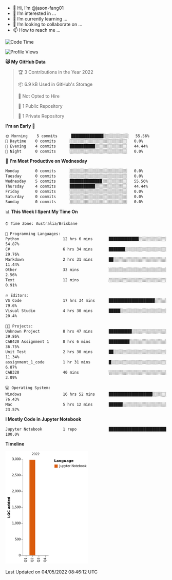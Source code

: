 - 👋 Hi, I’m @jason-fang01
- 👀 I’m interested in ...
- 🌱 I’m currently learning ...
- 💞️ I’m looking to collaborate on ...
- 📫 How to reach me ...

<!--START_SECTION:waka-->
![Code Time](http://img.shields.io/badge/Code%20Time-27%20hrs%2011%20mins-blue)

![Profile Views](http://img.shields.io/badge/Profile%20Views-0-blue)

**🐱 My GitHub Data** 

> 🏆 3 Contributions in the Year 2022
 > 
> 📦 6.9 kB Used in GitHub's Storage 
 > 
> 🚫 Not Opted to Hire
 > 
> 📜 1 Public Repository 
 > 
> 🔑 1 Private Repository 
 > 
**I'm an Early 🐤** 

```text
🌞 Morning    5 commits      ██████████████░░░░░░░░░░░   55.56% 
🌆 Daytime    0 commits      ░░░░░░░░░░░░░░░░░░░░░░░░░   0.0% 
🌃 Evening    4 commits      ███████████░░░░░░░░░░░░░░   44.44% 
🌙 Night      0 commits      ░░░░░░░░░░░░░░░░░░░░░░░░░   0.0%

```
📅 **I'm Most Productive on Wednesday** 

```text
Monday       0 commits      ░░░░░░░░░░░░░░░░░░░░░░░░░   0.0% 
Tuesday      0 commits      ░░░░░░░░░░░░░░░░░░░░░░░░░   0.0% 
Wednesday    5 commits      ██████████████░░░░░░░░░░░   55.56% 
Thursday     4 commits      ███████████░░░░░░░░░░░░░░   44.44% 
Friday       0 commits      ░░░░░░░░░░░░░░░░░░░░░░░░░   0.0% 
Saturday     0 commits      ░░░░░░░░░░░░░░░░░░░░░░░░░   0.0% 
Sunday       0 commits      ░░░░░░░░░░░░░░░░░░░░░░░░░   0.0%

```


📊 **This Week I Spent My Time On** 

```text
⌚︎ Time Zone: Australia/Brisbane

💬 Programming Languages: 
Python                   12 hrs 6 mins       █████████████░░░░░░░░░░░░   54.87% 
C#                       6 hrs 34 mins       ███████░░░░░░░░░░░░░░░░░░   29.76% 
Markdown                 2 hrs 31 mins       ██░░░░░░░░░░░░░░░░░░░░░░░   11.44% 
Other                    33 mins             ░░░░░░░░░░░░░░░░░░░░░░░░░   2.56% 
Text                     12 mins             ░░░░░░░░░░░░░░░░░░░░░░░░░   0.91%

🔥 Editors: 
VS Code                  17 hrs 34 mins      ████████████████████░░░░░   79.6% 
Visual Studio            4 hrs 30 mins       █████░░░░░░░░░░░░░░░░░░░░   20.4%

🐱‍💻 Projects: 
Unknown Project          8 hrs 47 mins       ██████████░░░░░░░░░░░░░░░   39.86% 
CAB420 Assignment 1      8 hrs 6 mins        █████████░░░░░░░░░░░░░░░░   36.75% 
Unit Test                2 hrs 30 mins       ██░░░░░░░░░░░░░░░░░░░░░░░   11.34% 
assignment_1_code        1 hr 31 mins        █░░░░░░░░░░░░░░░░░░░░░░░░   6.87% 
CAB320                   40 mins             ░░░░░░░░░░░░░░░░░░░░░░░░░   3.09%

💻 Operating System: 
Windows                  16 hrs 52 mins      ███████████████████░░░░░░   76.43% 
Mac                      5 hrs 12 mins       ██████░░░░░░░░░░░░░░░░░░░   23.57%

```

**I Mostly Code in Jupyter Notebook** 

```text
Jupyter Notebook         1 repo              █████████████████████████   100.0%

```


**Timeline**

![Chart not found](https://raw.githubusercontent.com/jason-fang01/jason-fang01/main/charts/bar_graph.png) 


 Last Updated on 04/05/2022 08:46:12 UTC
<!--END_SECTION:waka-->

<!---
jason-fang01/jason-fang01 is a ✨ special ✨ repository because its `README.md` (this file) appears on your GitHub profile.
You can click the Preview link to take a look at your changes.
--->
